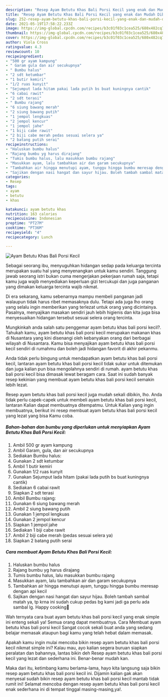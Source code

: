 ```yaml
---
description: "Resep Ayam Betutu Khas Bali Porsi Kecil yang enak dan Mudah Dibuat"
title: "Resep Ayam Betutu Khas Bali Porsi Kecil yang enak dan Mudah Dibuat"
slug: 252-resep-ayam-betutu-khas-bali-porsi-kecil-yang-enak-dan-mudah-dibuat
date: 2021-05-19T17:58:22.233Z
image: https://img-global.cpcdn.com/recipes/b3c01f03c1cea525/680x482cq70/ayam-betutu-khas-bali-porsi-kecil-foto-resep-utama.jpg
thumbnail: https://img-global.cpcdn.com/recipes/b3c01f03c1cea525/680x482cq70/ayam-betutu-khas-bali-porsi-kecil-foto-resep-utama.jpg
cover: https://img-global.cpcdn.com/recipes/b3c01f03c1cea525/680x482cq70/ayam-betutu-khas-bali-porsi-kecil-foto-resep-utama.jpg
author: Viola Cross
ratingvalue: 4.3
reviewcount: 10
recipeingredient:
- "500 gr ayam kampung"
- " Garam gula dan air secukupnya"
- " Bumbu halus"
- "2 sdt ketumbar"
- "1 butir kemiri"
- "1/2 ruas kunyit"
- "Sejumput lada hitam pakai lada putih bs buat kuningnya cantik"
- "6 cabai rawit"
- "2 sdt terasi"
- " Bumbu rajang"
- "6 siung bawang merah"
- "2 siung bawang putih"
- "1 jempol lengkuas"
- "2 jempol kencur"
- "1 jempol jahe"
- "1 biji cabe rawit"
- "2 biji cabe merah pedas sesuai selera ya"
- "2 batang putih serai"
recipeinstructions:
- "Haluskan bumbu halus"
- "Rajang bumbu yg harus dirajang"
- "Tumis bumbu halus, lalu masukkan bumbu rajang"
- "Masukkan ayam, lalu tambahkan air dan garam secukupnya"
- "Tambahkan air hingga menutupi ayam, tunggu hingga bumbu meresap dengan api kecil"
- "Sajikan dengan nasi hangat dan sayur hijau. Boleh tambah sambal matah ya, tp krna ini sudah cukup pedas bg kami jadi ga perlu ada sambal lg. Happy cooking🤗"
categories:
- Resep
tags:
- ayam
- betutu
- khas

katakunci: ayam betutu khas 
nutrition: 163 calories
recipecuisine: Indonesian
preptime: "PT27M"
cooktime: "PT36M"
recipeyield: "4"
recipecategory: Lunch

---
```



![Ayam Betutu Khas Bali Porsi Kecil](https://img-global.cpcdn.com/recipes/b3c01f03c1cea525/680x482cq70/ayam-betutu-khas-bali-porsi-kecil-foto-resep-utama.jpg)

Sebagai seorang ibu, menyuguhkan hidangan sedap pada keluarga tercinta merupakan suatu hal yang menyenangkan untuk kamu sendiri. Tanggung jawab seorang istri bukan cuma mengerjakan pekerjaan rumah saja, tetapi kamu juga wajib menyediakan keperluan gizi tercukupi dan juga panganan yang dimakan keluarga tercinta wajib nikmat.

Di era  sekarang, kamu sebenarnya mampu membeli panganan jadi walaupun tidak harus ribet memasaknya dulu. Tetapi ada juga lho orang yang selalu ingin memberikan yang terlezat untuk orang yang dicintainya. Pasalnya, menyajikan masakan sendiri jauh lebih higienis dan kita juga bisa menyesuaikan hidangan tersebut sesuai selera orang tercinta. 



Mungkinkah anda salah satu penggemar ayam betutu khas bali porsi kecil?. Tahukah kamu, ayam betutu khas bali porsi kecil merupakan makanan khas di Nusantara yang kini disenangi oleh kebanyakan orang dari berbagai wilayah di Nusantara. Kamu bisa menyajikan ayam betutu khas bali porsi kecil sendiri di rumahmu dan boleh jadi hidangan favorit di akhir pekanmu.

Anda tidak perlu bingung untuk mendapatkan ayam betutu khas bali porsi kecil, lantaran ayam betutu khas bali porsi kecil tidak sukar untuk ditemukan dan juga kalian pun bisa mengolahnya sendiri di rumah. ayam betutu khas bali porsi kecil bisa dimasak lewat beragam cara. Saat ini sudah banyak resep kekinian yang membuat ayam betutu khas bali porsi kecil semakin lebih lezat.

Resep ayam betutu khas bali porsi kecil juga mudah sekali dibikin, lho. Anda tidak perlu capek-capek untuk membeli ayam betutu khas bali porsi kecil, lantaran Kalian dapat membuatnya ditempatmu. Untuk Kalian yang ingin membuatnya, berikut ini resep membuat ayam betutu khas bali porsi kecil yang lezat yang bisa Kamu coba.

<!--inarticleads1-->

##### Bahan-bahan dan bumbu yang diperlukan untuk menyiapkan Ayam Betutu Khas Bali Porsi Kecil:

1. Ambil 500 gr ayam kampung
1. Ambil  Garam, gula, dan air secukupnya
1. Sediakan  Bumbu halus:
1. Gunakan 2 sdt ketumbar
1. Ambil 1 butir kemiri
1. Gunakan 1/2 ruas kunyit
1. Gunakan Sejumput lada hitam (pakai lada putih bs buat kuningnya cantik)
1. Sediakan 6 cabai rawit
1. Siapkan 2 sdt terasi
1. Ambil  Bumbu rajang:
1. Gunakan 6 siung bawang merah
1. Ambil 2 siung bawang putih
1. Gunakan 1 jempol lengkuas
1. Gunakan 2 jempol kencur
1. Siapkan 1 jempol jahe
1. Sediakan 1 biji cabe rawit
1. Ambil 2 biji cabe merah (pedas sesuai selera ya)
1. Siapkan 2 batang putih serai




<!--inarticleads2-->

##### Cara membuat Ayam Betutu Khas Bali Porsi Kecil:

1. Haluskan bumbu halus
1. Rajang bumbu yg harus dirajang
1. Tumis bumbu halus, lalu masukkan bumbu rajang
1. Masukkan ayam, lalu tambahkan air dan garam secukupnya
1. Tambahkan air hingga menutupi ayam, tunggu hingga bumbu meresap dengan api kecil
1. Sajikan dengan nasi hangat dan sayur hijau. Boleh tambah sambal matah ya, tp krna ini sudah cukup pedas bg kami jadi ga perlu ada sambal lg. Happy cooking🤗




Wah ternyata cara buat ayam betutu khas bali porsi kecil yang enak simple ini enteng sekali ya! Semua orang dapat membuatnya. Cara Membuat ayam betutu khas bali porsi kecil Sangat cocok sekali buat anda yang sedang belajar memasak ataupun bagi kamu yang telah hebat dalam memasak.

Apakah kamu ingin mulai mencoba bikin resep ayam betutu khas bali porsi kecil nikmat simple ini? Kalau mau, ayo kalian segera buruan siapkan peralatan dan bahannya, lantas bikin deh Resep ayam betutu khas bali porsi kecil yang lezat dan sederhana ini. Benar-benar mudah kan. 

Maka dari itu, ketimbang kamu berlama-lama, hayo kita langsung saja bikin resep ayam betutu khas bali porsi kecil ini. Dijamin kalian gak akan menyesal sudah bikin resep ayam betutu khas bali porsi kecil mantab tidak rumit ini! Selamat mencoba dengan resep ayam betutu khas bali porsi kecil enak sederhana ini di tempat tinggal masing-masing,ya!.

